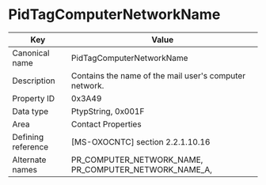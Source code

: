 # PidTagComputerNetworkName

| Key | Value |
|---|---|
| Canonical name | PidTagComputerNetworkName |
| Description | Contains the name of the mail user's computer network. |
| Property ID | 0x3A49 |
| Data type | PtypString, 0x001F |
| Area | Contact Properties |
| Defining reference | [MS-OXOCNTC] section 2.2.1.10.16 |
| Alternate names | PR_COMPUTER_NETWORK_NAME, PR_COMPUTER_NETWORK_NAME_A, |
